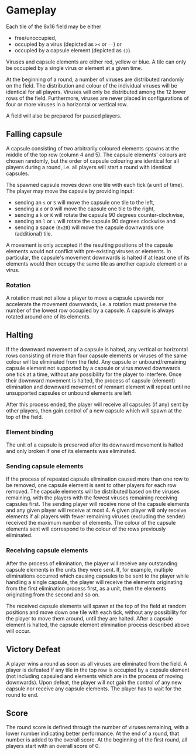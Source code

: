# Gameplay

Each tile of the 8x16 field may be either

 * free/unoccupied,
 * occupied by a virus (depicted as `><` or `--`) or
 * occupied by a capsule element (depicted as `()`).

Viruses and capsule elements are either red, yellow or blue. A tile can only be
occupied by a single virus or element at a given time.

At the beginning of a round, a number of viruses are distributed randomly on
the field. The distribution and colour of the individual viruses will be
identical for all players. Viruses will only be distributed among the 12 lower
rows of the field. Furthermore, viruses are never placed in configurations of
four or more viruses in a horizontal or vertical row.

A field will also be prepared for paused players.


## Falling capsule

A capsule consisting of two arbitrarily coloured elements spawns at the middle
of the top row (column 4 and 5). The capsule elements' colours are chosen
randomly, but the order of capsule colouring are identical for all players
during a round, i.e. all players will start a round with identical capsules.

The spawned capsule moves down one tile with each tick (a unit of time). The
player may move the capsule by providing input:

 * sending an `s` or `S` will move the capsule one tile to the left,
 * sending a  `d` or `D` will move the capsule one tile to the right,
 * sending a  `k` or `K` will rotate the capsule 90 degrees counter-clockwise,
 * sending an `l` or `L` will rotate the capsule 90 degrees clockwise and
 * sending a space (`0x20`) will move the capsule downwards one (additional)
   tile.

A movement is only accepted if the resulting positions of the capsule elements
would not conflict with pre-existing viruses or elements. In particular, the
capsule's movement downwards is halted if at least one of its elements would
then occupy the same tile as another capsule element or a virus.

### Rotation

A rotation must not allow a player to move a capsule upwards nor accelerate the
movement downwards, i.e. a rotation must preserve the number of the lowest row
occupied by a capsule. A capsule is always rotated around one of its elements.


## Halting

If the downward movement of a capsule is halted, any vertical or horizontal rows
consisting of more than four capsule elements or viruses of the same colour will
be eliminated from the field. Any capsule or unbound/remaining capsule element
not supported by a capsule or virus moved downwards one tick at a time, without
any possibility for the player to interfere. Once their downward movement is
halted, the process of capsule (element) elimination and downward movement of
remnant element will repeat until no unsupported capsules or unbound elements
are left.

After this process ended, the player will receive all capsules (if any) sent by
other players, then gain control of a new capsule which will spawn at the top of
the field.

### Element binding

The unit of a capsule is preserved after its downward movement is halted and
only broken if one of its elements was eliminated.

### Sending capsule elements

If the process of repeated capsule elimination caused more than one row to be
removed, one capsule element is sent to other players for each row removed. The
capsule elements will be distributed based on the viruses remaining, with the
players with the fewest viruses remaining receiving capsules first. The sending
player will receive none of the capsule elements and any given player will
receive at most 4. A given player will only receive elements if all players with
fewer remaining viruses (excluding the sender) received the maximum number of
elements. The colour of the capsule elements sent will correspond to the colour
of the rows previously eliminated.

### Receiving capsule elements

After the process of elimination, the player will receive any outstanding
capsule elements in the units they were sent. If, for example, multiple
eliminations occurred which causing capsules to be sent to the player while
handling a single capsule, the player will receive the elements originating from
the first elimination process first, as a unit, then the elements originating
from the second and so on.

The received capsule elements will spawn at the top of the field at random
positions and move down one tile with each tick, without any possibility for the
player to move them around, until they are halted. After a capsule element is
halted, the capsule element elimination process described above will occur.


## Victory Defeat

A player wins a round as soon as all viruses are eliminated from the field. A
player is defeated if any tile in the top row is occupied by a capsule element
(not including capsuled and elements which are in the process of moving
downwards). Upon defeat, the player will not gain the control of any new capsule
nor receive any capsule elements. The player has to wait for the round to end.

## Score

The round score is defined through the number of viruses remaining, with a lower
number indicating better performance. At the end of a round, that number is
added to the overall score. At the beginning of the first round, all players
start with an overall score of 0.

